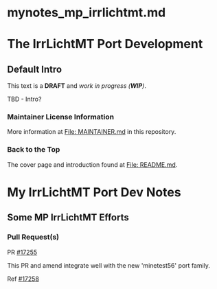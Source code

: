 mynotes_mp_irrlichtmt.md
========================

# The IrrLichtMT Port Development
## Default Intro

This text is a **DRAFT** and _work in progress (**WIP**)_.

TBD - Intro?

### Maintainer License Information

More information at [File: MAINTAINER.md](MAINTAINER.md) in this repository.

### Back to the Top

The cover page and introduction found at [File: README.md](README.md).


# My IrrLichtMT Port Dev Notes

## Some MP IrrLichtMT Efforts

### Pull Request(s)

PR [#17255](https://github.com/macports/macports-ports/pull/17255)

This PR and amend integrate well with the new 'minetest56' port family.

Ref [#17258](https://github.com/macports/macports-ports/pull/17258)

